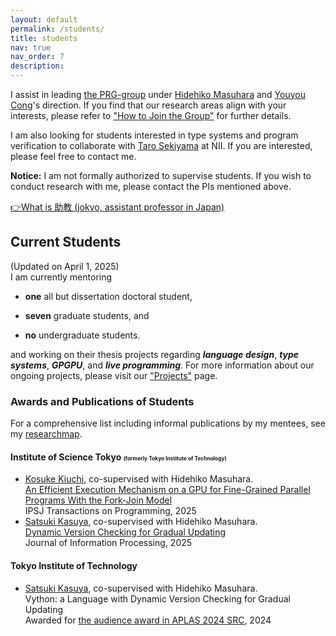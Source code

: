 ```yaml
---
layout: default
permalink: /students/
title: students
nav: true
nav_order: 7
description: 
---
```


I assist in leading [the PRG-group](http://prg.is.titech.ac.jp/) under [Hidehiko Masuhara](https://prg.is.titech.ac.jp/people/masuhara/) and [Youyou Cong](https://sites.google.com/site/youyoucong212/)'s direction.
If you find that our research areas align with your interests, please refer to ["How to Join the Group"](https://prg.is.titech.ac.jp/people/how-to-join/) for further details.

I am also looking for students interested in type systems and program verification to collaborate with [Taro Sekiyama](https://skymountain.github.io/) at NII. If you are interested, please feel free to contact me.

<b>Notice:</b> 
I am not formally authorized to supervise students.
If you wish to conduct research with me, please contact the PIs mentioned above.

[👉What is 助教 (jokyo, assistant professor in Japan)](https://kensakayori.github.io/blog/posts/2023-04-03.html)

## Current Students
(Updated on April 1, 2025)<br>
I am currently mentoring 
- **one** all but dissertation doctoral student,
<!-- D5: Luthfan -->
- **seven** graduate students, and 
<!-- M4: Yoshimura, M2: Kasuya, Peien, Inaba, Yoshio, Hayashi, Sakakibara -->
- **no** undergraduate students.
<!-- B4:  -->

and working on their thesis projects regarding <b><i>language design</i></b>, <b><i>type systems</i></b>, <b><i>GPGPU</i></b>, and <b><i>live programming</i></b>. For more information about our ongoing projects, please visit our ["Projects"](https://prg.is.titech.ac.jp/projects/) page.

### Awards and Publications of Students
For a comprehensive list including informal publications by my mentees, see my [researchmap](https://researchmap.jp/yudaitanabe/presentations).

#### Institute of Science Tokyo <span style="font-size:0.6em">(formerly Tokyo Institute of Technology)</span>
<!--
- <a class="font-weight-bold" href="https://prg.is.titech.ac.jp/people/kiuchi/">Kosuke Kiuchi</a>, Yudai Tanabe, Hidehiko Masuhara<br><a href="https://sigpro.ipsj.or.jp/pro2024-5/">An Efficient Execution Mechanism on a GPU for Fine-Grained Parallel Programs With the Fork-Join Model </a><br>Journal of Information Processing, 2025<br>Co-supervised with Hidehiko Masuhara.
-->
- <a class="font-weight-bold" href="https://prg.is.titech.ac.jp/people/kiuchi/">Kosuke Kiuchi</a>, co-supervised with Hidehiko Masuhara.<br><a href="https://sigpro.ipsj.or.jp/pro2024-5/">An Efficient Execution Mechanism on a GPU for Fine-Grained Parallel Programs With the Fork-Join Model</a><br>IPSJ Transactions on Programming, 2025 <!--Volume 33, Pages xxx-yyy-->
- <a class="font-weight-bold" href="https://prg.is.titech.ac.jp/people/kasuya/">Satsuki Kasuya</a>, co-supervised with Hidehiko Masuhara.<br><a href="https://sigpro.ipsj.or.jp/pro2024-4/">Dynamic Version Checking for Gradual Updating</a><br>Journal of Information Processing, 2025 <!--Volume 33, Pages xxx-yyy-->

#### Tokyo Institute of Technology
- <a class="font-weight-bold" href="https://prg.is.titech.ac.jp/people/kasuya/">Satsuki Kasuya</a>, co-supervised with Hidehiko Masuhara.<br>Vython: a Language with Dynamic Version Checking for Gradual Updating<br><a class="font-weight-bold">Awarded for <a  class="font-weight-bold" href="https://conf.researchr.org/track/aplas-2024/src-and-posters%3F#audience-awards">the audience award in APLAS 2024 SRC</a></a>, 2024


<!-- ## Former Students -->
<!-- ### Graduated PhD Students -->

<!-- ### Graduated MSc Students -->

<!-- ### Graduated Bachelor Students -->
